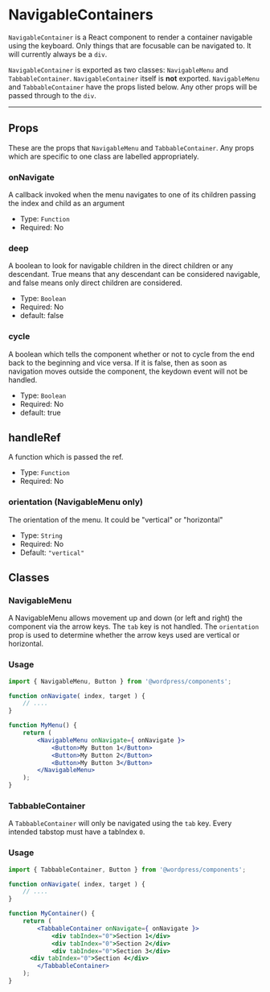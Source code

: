 NavigableContainers
=============

`NavigableContainer` is a React component to render a container navigable using the keyboard. Only things that are focusable can be navigated to. It will currently always be a `div`.

`NavigableContainer` is exported as two classes: `NavigableMenu` and `TabbableContainer`. `NavigableContainer` itself is **not** exported. `NavigableMenu` and `TabbableContainer` have the props listed below. Any other props will be passed through to the `div`.

----

## Props

These are the props that `NavigableMenu` and `TabbableContainer`. Any props which are specific to one class are labelled appropriately.

### onNavigate

A callback invoked when the menu navigates to one of its children passing the index and child as an argument

- Type: `Function`
- Required: No

### deep

A boolean to look for navigable children in the direct children or any descendant. True means that any descendant can be considered navigable, and false means only direct children are considered.

- Type: `Boolean`
- Required: No
- default: false


### cycle

A boolean which tells the component whether or not to cycle from the end back to the beginning and vice versa. If it is false, then as soon as navigation moves outside the component, the keydown event will not be handled.

- Type: `Boolean`
- Required: No
- default: true

## handleRef

A function which is passed the ref.

- Type: `Function`
- Required: No

### orientation (NavigableMenu only)

The orientation of the menu. It could be "vertical" or "horizontal"

- Type: `String`
- Required: No
- Default: `"vertical"`

## Classes

### NavigableMenu


A NavigableMenu allows movement up and down (or left and right) the component via the arrow keys. The `tab` key is not handled. The `orientation` prop is used to determine whether the arrow keys used are vertical or horizontal.

### Usage

```jsx
import { NavigableMenu, Button } from '@wordpress/components';

function onNavigate( index, target ) {
	// ....
}

function MyMenu() {
	return (
		<NavigableMenu onNavigate={ onNavigate }>
			<Button>My Button 1</Button>
			<Button>My Button 2</Button>
			<Button>My Button 3</Button>
		</NavigableMenu>
	);
}
```

### TabbableContainer

A `TabbableContainer` will only be navigated using the `tab` key. Every intended tabstop must have a tabIndex `0`.

### Usage

```jsx
import { TabbableContainer, Button } from '@wordpress/components';

function onNavigate( index, target ) {
	// ....
}

function MyContainer() {
	return (
		<TabbableContainer onNavigate={ onNavigate }>
			<div tabIndex="0">Section 1</div>
			<div tabIndex="0">Section 2</div>
			<div tabIndex="0">Section 3</div>
      <div tabIndex="0">Section 4</div>
		</TabbableContainer>
	);
}
```
